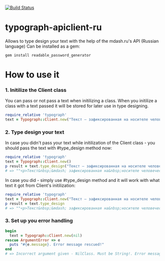 [![Build Status](https://travis-ci.org/adancedwin/typograph-apiclient-ru.svg?branch=master)](https://travis-ci.org/adancedwin/typograph-apiclient-ru)

# typograph-apiclient-ru
Allows to type design your text with the help of the mdash.ru's API (Russian language)
Can be installed as a gem:
```
gem install readable_password_generator
```

# How to use it

### 1. Initilize the Client class
You can pass or not pass a text when initilizing a class.
When you initilize a class with a text passed it will be stored for later use in type designing.

```ruby
require_relative 'typograph'
text = Typograph::Client.new("Текст — зафиксированная на носителе человеческая мысль.")
```

### 2. Type design your text
In case you didn't pass your text while initilization of the Client class - you should pass the text with #type_design method now:
```ruby
require_relative 'typograph'
text = Typograph::Client.new()
p result = text.type_design("Текст — зафиксированная на носителе человеческая мысль.")
# => ""<p>Текст&nbsp;&mdash; зафиксированная на&nbsp;носителе человеческая мысль</p>"
```

In case you did - simply use #type_design method and it will work with what text it got from Client's initilization:
```ruby
require_relative 'typograph'
text = Typograph::Client.new("Текст — зафиксированная на носителе человеческая мысль")
p result = text.type_design
# => ""<p>Текст&nbsp;&mdash; зафиксированная на&nbsp;носителе человеческая мысль</p>"
```

### 3. Set up you error handling

```ruby
begin
  text = Typograph::Client.new(nil)
rescue ArgumentError => e
  puts "#{e.message}. Error message rescued!"
end
# => Incorrect argument given - NilClass. Must be String!. Error message rescued!

```
